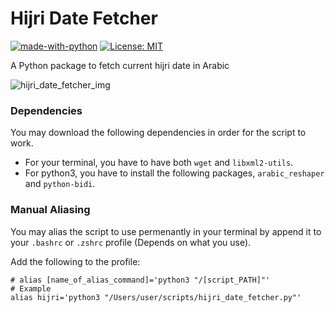 # Hijri Date Fetcher
[![made-with-python](https://img.shields.io/badge/Backend-Python-1F425F.svg)](https://www.python.org/)
[![License: MIT](https://img.shields.io/badge/License-MIT-Green.svg)](https://opensource.org/licenses/MIT)

A Python package to fetch current hijri date in Arabic

![hijri_date_fetcher_img](assets/hijri_date_fetcher_img.png)

### Dependencies
You may download the following dependencies in order for the script to work.

- For your terminal, you have to have both `wget` and `libxml2-utils`.
- For python3, you have to install the following packages, `arabic_reshaper` and `python-bidi`.

### Manual Aliasing 
You may alias the script to use permenantly in your terminal by append it to your `.bashrc` or `.zshrc` profile (Depends on what you use).

Add the following to the profile:

```
# alias [name_of_alias_command]='python3 "/[script_PATH]"'
# Example
alias hijri='python3 "/Users/user/scripts/hijri_date_fetcher.py"'
```
